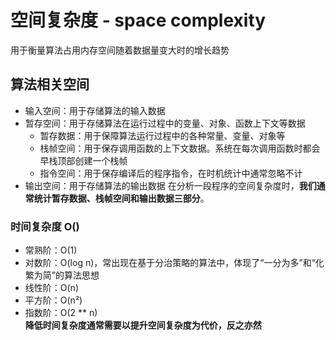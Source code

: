 # 空间复杂度 - space complexity

用于衡量算法占用内存空间随着数据量变大时的增长趋势

## 算法相关空间

- 输入空间：用于存储算法的输入数据
- 暂存空间：用于存储算法在运行过程中的变量、对象、函数上下文等数据
  - 暂存数据：用于保障算法运行过程中的各种常量、变量、对象等
  - 栈帧空间：用于保存调用函数的上下文数据。系统在每次调用函数时都会早栈顶部创建一个栈帧
  - 指令空间：用于保存编译后的程序指令，在时机统计中通常忽略不计
- 输出空间：用于存储算法的输出数据
  在分析一段程序的空间复杂度时，**我们通常统计暂存数据、栈帧空间和输出数据三部分**。

### 时间复杂度 O()

- 常熟阶：O(1)
- 对数阶：O(log n)，常出现在基于分治策略的算法中，体现了“一分为多”和“化繁为简”的算法思想
- 线性阶：O(n)
- 平方阶：O(n²)
- 指数阶：O(2 \*\* n)  
  **降低时间复杂度通常需要以提升空间复杂度为代价，反之亦然**
